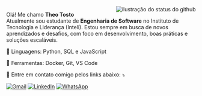 <img align='right' src="https://github-readme-stats.vercel.app/api?username=w0lfzin&show_icons=true&theme=transparent" alt="ilustração do status do github">
<p align="left"> 
  Olá! Me chamo <strong>Theo Tosto</strong><br>  
  Atualmente sou estudante de <strong>Engenharia de Software</strong> no Instituto de Tecnologia e Liderança (Inteli).  
  Estou sempre em busca de novos aprendizados e desafios, com foco em desenvolvimento, boas práticas e soluções escaláveis.  
</p>


<p align="left">
  🦄 Linguagens: Python, SQL e JavaScript
</p>

<p align="left">
  💼 Ferramentas: Docker, Git, VS Code
</p>

<p align="left">
  💬 Entre em contato comigo pelos links abaixo: ⤵️
</p>

<p align="left">
  <a href="#" title="Gmail">
  <img src="https://img.shields.io/badge/-Gmail-FF0000?style=flat-square&labelColor=FF0000&logo=gmail&logoColor=white&link=LINK-DO-SEU-GMAIL" alt="Gmail"/></a>
  <a href="https://www.linkedin.com/in/théo-tosto-7a0a9922b/" title="LinkedIn">
  <img src="https://img.shields.io/badge/-Linkedin-0e76a8?style=flat-square&logo=Linkedin&logoColor=white&link=LINK-DO-SEU-LINKEDIN" alt="LinkedIn"/></a>
  <a href="https://api.whatsapp.com/send/?phone=5511982107661&text=Iniciar%20conversa%20com%20Theo%20Tosto" title="WhatsApp">
  <img src="https://img.shields.io/badge/-WhatsApp-25d366?style=flat-square&labelColor=25d366&logo=whatsapp&logoColor=white&link=API-DO-SEU-WHATSAPP" alt="WhatsApp"/></a>
</p>
